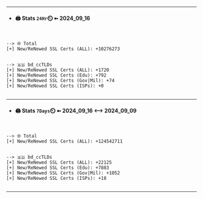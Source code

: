 

---
- #### 🖨️ **Stats** `24Hr`⏲️ ➼ 2024_09_16
```console


--> 🌐 Total
[+] New/ReNewed SSL Certs (ALL): +10276273


--> 🇧🇩 bd_ccTLDs
[+] New/ReNewed SSL Certs (ALL): +1720
[+] New/ReNewed SSL Certs (Edu): +792
[+] New/ReNewed SSL Certs (Gov|Mil): +74
[+] New/ReNewed SSL Certs (ISPs): +0


```

---
- #### 🖨️ **Stats** `7Days`⏲️ ➼ 2024_09_16 <--> 2024_09_09
```console


--> 🌐 Total
[+] New/ReNewed SSL Certs (ALL): +124542711


--> 🇧🇩 bd_ccTLDs
[+] New/ReNewed SSL Certs (ALL): +22125
[+] New/ReNewed SSL Certs (Edu): +7883
[+] New/ReNewed SSL Certs (Gov|Mil): +1052
[+] New/ReNewed SSL Certs (ISPs): +18


```

---

